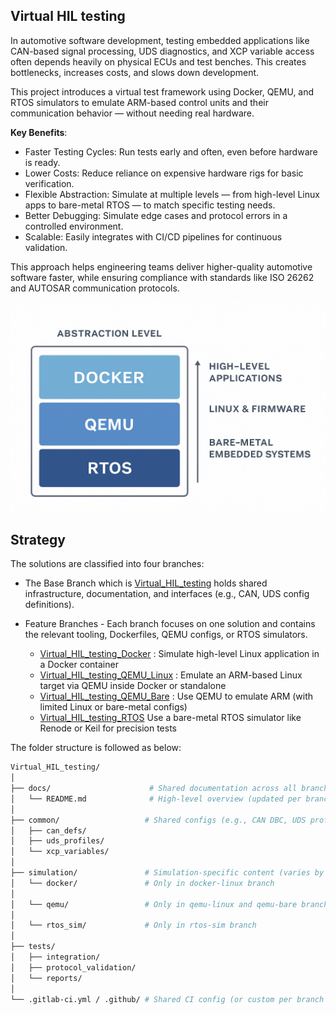 ## Virtual HIL testing

In automotive software development, testing embedded applications like CAN-based signal processing, UDS diagnostics, and XCP variable access often depends heavily on physical ECUs and test benches. This creates bottlenecks, increases costs, and slows down development.

This project introduces a virtual test framework using Docker, QEMU, and RTOS simulators to emulate ARM-based control units and their communication behavior — without needing real hardware.

**Key Benefits**:
+ Faster Testing Cycles: Run tests early and often, even before hardware is ready.
+ Lower Costs: Reduce reliance on expensive hardware rigs for basic verification.
+ Flexible Abstraction: Simulate at multiple levels — from high-level Linux apps to bare-metal RTOS — to match specific testing needs.
+ Better Debugging: Simulate edge cases and protocol errors in a controlled environment.
+ Scalable: Easily integrates with CI/CD pipelines for continuous validation.

This approach helps engineering teams deliver higher-quality automotive software faster, while ensuring compliance with standards like ISO 26262 and AUTOSAR communication protocols.

![Image : Abstraction Levels](./images/Abstraction_Virtual_HIL_Testing.png)

## Strategy 

The solutions are classified into four branches:

+ The Base Branch which is [Virtual_HIL_testing]() holds shared infrastructure, documentation, and interfaces (e.g., CAN, UDS config definitions).

+ Feature Branches - Each branch focuses on one solution and contains the relevant tooling, Dockerfiles, QEMU configs, or RTOS simulators.

  + [Virtual_HIL_testing_Docker](https://github.com/ManiRajan1/Project_repositories/blob/Virtual_HIL_testing_Docker/docs/README.Virtual_HIL_testing_Docker.md) :	Simulate high-level Linux application in a Docker container
  + [Virtual_HIL_testing_QEMU_Linux](https://github.com/ManiRajan1/Project_repositories/blob/Virtual_HIL_testing_QEMU/docs/README.Virtual_HIL_testing_QEMU.md) : Emulate an ARM-based Linux target via QEMU inside Docker or standalone
  + [Virtual_HIL_testing_QEMU_Bare](https://github.com/ManiRajan1/Project_repositories/blob/Virtual_HIL_testing_bare/docs/README.Virtual_HIL_testing_bare.md) : Use QEMU to emulate ARM (with limited Linux or bare-metal configs)
  + [Virtual_HIL_testing_RTOS](https://github.com/ManiRajan1/Project_repositories/blob/Virtual_HIL_testing_RTOS/docs/README.Virtual_HIL_testing_RTOS.md)	Use a bare-metal RTOS simulator like Renode or Keil for precision tests

The folder structure is followed as below:
```bash
Virtual_HIL_testing/
│
├── docs/                      # Shared documentation across all branches
│   └── README.md              # High-level overview (updated per branch if needed)
│
├── common/                   # Shared configs (e.g., CAN DBC, UDS profiles, test cases)
│   ├── can_defs/
│   ├── uds_profiles/
│   └── xcp_variables/
│
├── simulation/               # Simulation-specific content (varies by branch)
│   └── docker/               # Only in docker-linux branch
│
│   └── qemu/                 # Only in qemu-linux and qemu-bare branches
│
│   └── rtos_sim/             # Only in rtos-sim branch
│
├── tests/
│   ├── integration/
│   ├── protocol_validation/
│   └── reports/
│
└── .gitlab-ci.yml / .github/ # Shared CI config (or custom per branch if needed)
```
